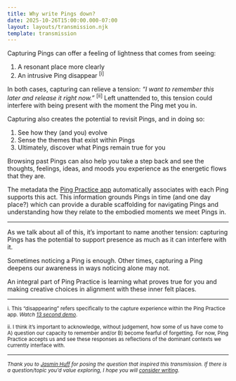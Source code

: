 ```yaml
---
title: Why write Pings down?
date: 2025-10-26T15:00:00.000-07:00
layout: layouts/transmission.njk
template: transmission
---
```

Capturing Pings can offer a feeling of lightness that comes from seeing:

1. A resonant place more clearly
2. An intrusive Ping disappear <sup>\[i]</sup>

In both cases, capturing can relieve a tension:  *“I want to remember this later and release it right now.”* <sup>\[ii]</sup> Left unattended to, this tension could interfere with being present with the moment the Ping met you in.

Capturing also creates the potential to revisit Pings, and in doing so:

1. See how they (and you) evolve 
2. Sense the themes that exist within Pings 
3. Ultimately, discover what Pings remain true for you

Browsing past Pings can also help you take a step back and see the thoughts, feelings, ideas, and moods you experience as the energetic flows that they are.

The metadata the [Ping Practice app](https://pingpractice.org/transmissions/why-an-app/) automatically associates with each Ping supports this act. This information grounds Pings in time (and one day place?) which can provide a durable scaffolding for navigating Pings and understanding how they relate to the embodied moments we meet Pings in.

---

As we talk about all of this, it’s important to name another tension: capturing Pings has the potential to support presence as much as it can interfere with it.

Sometimes noticing a Ping is enough. Other times, capturing a Ping deepens our awareness in ways noticing alone may not.

An integral part of Ping Practice is learning what proves true for you and making creative choices in alignment with these inner felt places.

- - -

<small>i. This “disappearing” refers specifically to the capture experience within the Ping Practice app. *Watch [13 second demo](https://www.youtube.com/shorts/o2cSMp6JDlU)*.</small>

<small>ii. I think it’s important to acknowledge, without judgement, how some of us have come to A) question our  capacity to remember and/or B) become fearful of forgetting. For now, Ping Practice accepts us and see these responses as reflections of the dominant contexts we currently interface with.</small>

- - -
<small>*Thank you to [Jasmin Huff](https://www.jasminehuff.com/) for posing the question that inspired this transmission. If there is a question/topic you'd value exploring, I hope you will [consider writing](mailto:peter@pingpractice.org).*</small>

